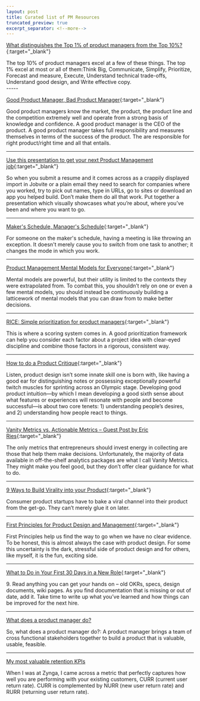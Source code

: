 ```yaml
---
layout: post
title: Curated list of PM Resources
truncated_preview: true
excerpt_separator: <!--more-->
---
```


[What distinguishes the Top 1% of product managers from the Top 10%?](https://www.quora.com/Product-Management/What-distinguishes-the-Top-1-of-product-managers-from-the-Top-10/answer/Ian-McAllister){:target="_blank"} 

<div class="message">
The top 10% of product managers excel at a few of these things. The top 1% excel at most or all of them:Think Big, Communicate, Simplify, Prioritize, Forecast and measure, Execute, Understand technical trade-offs, Understand good design, and Write effective copy. 
</div>
<!--more-->
-----

[Good Product Manager, Bad Product Manager](https://a16z.com/2012/06/15/good-product-managerbad-product-manager/){:target="_blank"}

<div class="message">
Good product managers know the market, the product, the product line and the competition extremely well and operate from a strong basis of knowledge and confidence. A good product manager is the CEO of the product. A good product manager takes full responsibility and measures themselves in terms of the success of the product. The are responsible for right product/right time and all that entails. 
</div>

-----

[Use this presentation to get your next Product Management job](https://iheartpm.com/use-this-presentation-to-get-your-next-product-management-job-73fe957417b4){:target="_blank"}

<div class="message">
So when you submit a resume and it comes across as a crappily displayed import in Jobvite or a plain email they need to search for companies where you worked, try to pick out names, type in URLs, go to sites or download an app you helped build.
Don’t make them do all that work.
Put together a presentation which visually showcases what you’re about, where you’ve been and where you want to go.
</div>

-----

[Maker's Schedule, Manager's Schedule](http://paulgraham.com/makersschedule.html){:target="_blank"}

<div class="message">
For someone on the maker's schedule, having a meeting is like throwing an exception. It doesn't merely cause you to switch from one task to another; it changes the mode in which you work.
</div>

----

[Product Management Mental Models for Everyone](https://blackboxofpm.com/product-management-mental-models-for-everyone-31e7828cb50b){:target="_blank"}

<div class="message">
Mental models are powerful, but their utility is limited to the contexts they were extrapolated from. To combat this, you shouldn’t rely on one or even a few mental models, you should instead be continuously building a latticework of mental models that you can draw from to make better decisions.
</div>

----

[RICE: Simple prioritization for product managers](https://www.intercom.com/blog/rice-simple-prioritization-for-product-managers/){:target="_blank"}

<div class="message">
This is where a scoring system comes in. A good prioritization framework can help you consider each factor about a project idea with clear-eyed discipline and combine those factors in a rigorous, consistent way.
</div>

----

[How to do a Product Critique](https://medium.com/the-year-of-the-looking-glass/how-to-do-a-product-critique-98b657050638){:target="_blank"}

<div class="message">
Listen, product design isn’t some innate skill one is born with, like having a good ear for distinguishing notes or possessing exceptionally powerful twitch muscles for sprinting across an Olympic stage. Developing good product intuition—by which I mean developing a good sixth sense about what features or experiences will resonate with people and become successful—is about two core tenets: 1) understanding people’s desires, and 2) understanding how people react to things.
</div>

----

[Vanity Metrics vs. Actionable Metrics – Guest Post by Eric Ries](https://tim.blog/2009/05/19/vanity-metrics-vs-actionable-metrics/){:target="_blank"}


<div class="message">
The only metrics that entrepreneurs should invest energy in collecting are those that help them make decisions. Unfortunately, the majority of data available in off-the-shelf analytics packages are what I call Vanity Metrics. They might make you feel good, but they don’t offer clear guidance for what to do.
</div>

----

[9 Ways to Build Virality into your Product](https://medium.com/gabor/9-ways-to-build-virality-into-your-product-5975e1fe74e3){:target="_blank"}

<div class="message">
Consumer product startups have to bake a viral channel into their product from the get-go. They can’t merely glue it on later.
</div>

----

[First Principles for Product Design and Management](https://uxdesign.cc/first-principles-for-product-design-3aa0a3a1cfea){:target="_blank"}

<div class="message">
First Principles help us find the way to go when we have no clear evidence. To be honest, this is almost always the case with product design. For some this uncertainty is the dark, stressful side of product design and for others, like myself, it is the fun, exciting side.
</div>

----

[What to Do in Your First 30 Days in a New Role](https://www.bringthedonuts.com/essays/what-to-do-in-your-first-30-days-as-product-manager.html){:target="_blank"}

<div class="message">
9. Read anything you can get your hands on – old OKRs, specs, design documents, wiki pages. As you find documentation that is missing or out of date, add it. Take time to write up what you’ve learned and how things can be improved for the next hire.

</div>

----

[What does a product manager do?](https://www.linkedin.com/pulse/what-does-product-manager-do-rohan-rajiv/)

<div class="message">
 So, what does a product manager do?: A product manager brings a team of cross functional stakeholders together to build a product that is valuable, usable, feasible.
</div>

----

[My most valuable retention KPIs](https://lloydmelnick.com/tag/curr/)
<div class="message">
When I was at Zynga, I came across a metric that perfectly captures how well you are performing with your existing customers, CURR (current user return rate). CURR is complemented by NURR (new user return rate) and RURR (returning user return rate).
<div>



<div class="message">
<div>